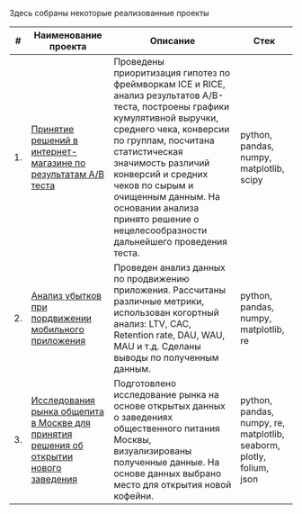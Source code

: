 Здесь собраны некоторые реализованные проекты

| #    | Наименование проекта                | Описание                                                     | Стек                                                         |
| ---- | ------------------------------------------------------------ | ------------------------------------------------------------ | ------------------------------------------------------------ |
| 1.   | [Принятие решений в интернет-магазине по результатам A/B теста](Internet_shop_AB_test) | Проведены приоритизация гипотез по фреймворкам ICE и RICE, анализ результатов A/B-теста, построены графики кумулятивной выручки, среднего чека, конверсии по группам, посчитана статистическая значимость различий конверсий и средних чеков по сырым и очищенным данным. На основании анализа принято решение о нецелесообразности дальнейшего проведения теста. | python, pandas, numpy, matplotlib, scipy |
| 2.   | [Анализ убытков при пордвижении мобильного приложения](MobileApp_MarketingAnalysis) | Проведен анализ данных по продвижению приложения. Рассчитаны различные метрики, использован когортный анализ: LTV, CAC, Retention rate, DAU, WAU, MAU и т.д. Сделаны  выводы по полученным данным.| python, pandas, numpy, matplotlib, re |
| 3.   | [Исследования рынка общепита в Москве для принятия решения об открытии нового заведения](Mos_PublicCatering) | Подготовлено исследование рынка на основе открытых данных о заведениях общественного питания Москвы, визуализированы полученные данные. На основе данных выбрано место для открытия новой кофейни. | python, pandas, numpy, re, matplotlib, seaborm, plotly, folium, json |
